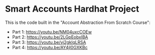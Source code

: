 # Smart Accounts Hardhat Project

This is the code built in the "Account Abstraction From Scratch Course":

- Part 1: https://youtu.be/NM04uxcCOEw
- Part 2: https://youtu.be/2LGpEobxIBA
- Part 3: https://youtu.be/vj2gklqLRSA
- Part 4: https://youtu.be/AY4jI0GXKBc

